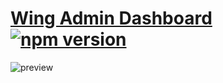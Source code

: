 # [Wing Admin Dashboard](https://tayyab-khalid.github.io/wing-admin-dashboard/) [![npm version](https://badge.fury.io/js/survey-monkey-streams.svg)](//npmjs.com/package/survey-monkey-streams)

![preview](https://github.com/tayyab-khalid/wing-admin-dashboard/blob/master/src/assets/img/readme/bg.jpg?raw=true)
